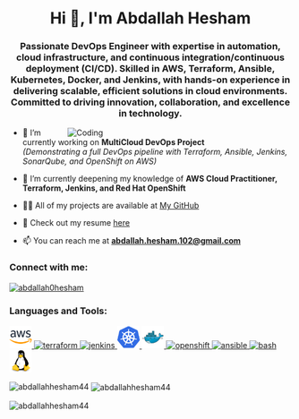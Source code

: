 <h1 align="center">Hi 👋, I'm Abdallah Hesham</h1>
<h3 align="center">Passionate DevOps Engineer with expertise in automation, cloud infrastructure, and continuous integration/continuous deployment (CI/CD). Skilled in AWS, Terraform, Ansible, Kubernetes, Docker, and Jenkins, with hands-on experience in delivering scalable, efficient solutions in cloud environments. Committed to driving innovation, collaboration, and excellence in technology.</h3>

<img align="right" alt="Coding" width="400" src="https://cdn.dribbble.com/users/1162077/screenshots/3848914/programmer.gif" />

- 🔭 I’m currently working on **MultiCloud DevOps Project**  
  _(Demonstrating a full DevOps pipeline with Terraform, Ansible, Jenkins, SonarQube, and OpenShift on AWS)_

- 🌱 I’m currently deepening my knowledge of **AWS Cloud Practitioner, Terraform, Jenkins, and Red Hat OpenShift**

- 👨‍💻 All of my projects are available at [My GitHub](https://github.com/AbdallahHesham44)

- 📄 Check out my resume [here](https://drive.google.com/file/d/1FGG4IA57I4D8d1_4CLD0eFjSdcDw5ItM/view?usp=sharing)

- 📫 You can reach me at **abdallah.hesham.102@gmail.com**

<h3 align="left">Connect with me:</h3>
<p align="left">
  <a href="https://linkedin.com/in/abdallah0hesham" target="blank"><img align="center" src="https://raw.githubusercontent.com/rahuldkjain/github-profile-readme-generator/master/src/images/icons/Social/linked-in-alt.svg" alt="abdallah0hesham" height="30" width="40" /></a>
</p>

<h3 align="left">Languages and Tools:</h3>
<p align="left">
  <a href="https://aws.amazon.com" target="_blank" rel="noreferrer">
    <img src="https://raw.githubusercontent.com/devicons/devicon/master/icons/amazonwebservices/amazonwebservices-original-wordmark.svg" alt="aws" width="40" height="40"/>
  </a>
  <a href="https://www.terraform.io" target="_blank" rel="noreferrer">
    <img src="https://www.vectorlogo.zone/logos/terraformio/terraformio-icon.svg" alt="terraform" width="40" height="40"/>
  </a>
  <a href="https://www.jenkins.io" target="_blank" rel="noreferrer">
    <img src="https://www.vectorlogo.zone/logos/jenkins/jenkins-icon.svg" alt="jenkins" width="40" height="40"/>
  </a>
  <a href="https://kubernetes.io" target="_blank" rel="noreferrer">
    <img src="https://raw.githubusercontent.com/devicons/devicon/master/icons/kubernetes/kubernetes-plain.svg" alt="kubernetes" width="40" height="40"/>
  </a>
  <a href="https://www.docker.com/" target="_blank" rel="noreferrer">
    <img src="https://raw.githubusercontent.com/devicons/devicon/master/icons/docker/docker-original.svg" alt="docker" width="40" height="40"/>
  </a>
  <a href="https://www.redhat.com/en/technologies/cloud-computing/openshift" target="_blank" rel="noreferrer">
    <img src="https://www.vectorlogo.zone/logos/openshift/openshift-icon.svg" alt="openshift" width="40" height="40"/>
  </a>
  <a href="https://www.ansible.com/" target="_blank" rel="noreferrer">
    <img src="https://www.vectorlogo.zone/logos/ansible/ansible-icon.svg" alt="ansible" width="40" height="40"/>
  </a>
  <a href="https://www.gnu.org/software/bash/" target="_blank" rel="noreferrer">
    <img src="https://www.vectorlogo.zone/logos/gnu_bash/gnu_bash-icon.svg" alt="bash" width="40" height="40"/>
  </a>
  <a href="https://www.linux.org" target="_blank" rel="noreferrer">
    <img src="https://raw.githubusercontent.com/devicons/devicon/master/icons/linux/linux-original.svg" alt="linux" width="40" height="40"/>
  </a>
</p>

<p><img align="left" src="https://github-readme-stats.vercel.app/api/top-langs?username=abdallahhesham44&show_icons=true&locale=en&layout=compact" alt="abdallahhesham44" /></p>

<p>&nbsp;<img align="center" src="https://github-readme-stats.vercel.app/api?username=abdallahhesham44&show_icons=true&locale=en" alt="abdallahhesham44" /></p>

<p><img align="center" src="https://github-readme-streak-stats.herokuapp.com/?user=abdallahhesham44&" alt="abdallahhesham44" /></p>
